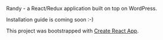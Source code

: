 Randy - a React/Redux application built on top on WordPress.

Installation guide is coming soon :-)

This project was bootstrapped with [Create React App](https://github.com/facebookincubator/create-react-app).
